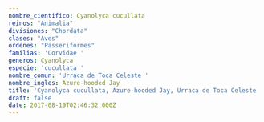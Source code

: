 ```yaml
---
nombre_cientifico: Cyanolyca cucullata
reinos: "Animalia"
divisiones: "Chordata"
clases: "Aves"
ordenes: "Passeriformes"
familias: 'Corvidae '
generos: Cyanolyca
especie: 'cucullata '
nombre_comun: 'Urraca de Toca Celeste '
nombre_ingles: Azure-hooded Jay
title: 'Cyanolyca cucullata, Azure-hooded Jay, Urraca de Toca Celeste '
draft: false
date: 2017-08-19T02:46:32.000Z
---
```


